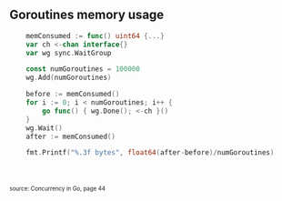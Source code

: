 ## Goroutines memory usage

```go
	memConsumed := func() uint64 {...}
	var ch <-chan interface{}
	var wg sync.WaitGroup

	const numGoroutines = 100000
	wg.Add(numGoroutines)

	before := memConsumed()
	for i := 0; i < numGoroutines; i++ {
		go func() { wg.Done(); <-ch }()
	}
	wg.Wait()
	after := memConsumed()

	fmt.Printf("%.3f bytes", float64(after-before)/numGoroutines)
```

<span class="fragment current-only" data-code-focus="5,9"></span>
<span class="fragment current-only" data-code-focus="10"></span>
<span class="fragment current-only" data-code-focus="8,13"></span>

<p style="font-size: 70%; margin-top: 50px">source: Concurrency in Go, page 44</p>
